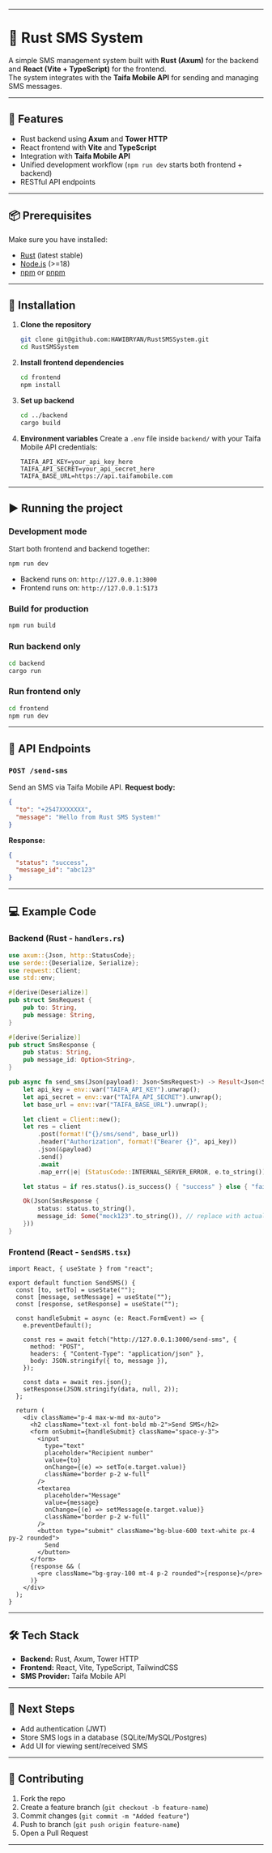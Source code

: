 

---
# 📱 Rust SMS System

A simple SMS management system built with **Rust (Axum)** for the backend and **React (Vite + TypeScript)** for the frontend.  
The system integrates with the **Taifa Mobile API** for sending and managing SMS messages.

---

## 🚀 Features
- Rust backend using **Axum** and **Tower HTTP**
- React frontend with **Vite** and **TypeScript**
- Integration with **Taifa Mobile API**
- Unified development workflow (`npm run dev` starts both frontend + backend)
- RESTful API endpoints

---

## 📦 Prerequisites
Make sure you have installed:
- [Rust](https://www.rust-lang.org/tools/install) (latest stable)
- [Node.js](https://nodejs.org/) (>=18)
- [npm](https://www.npmjs.com/) or [pnpm](https://pnpm.io/)

---

## 🔧 Installation

1. **Clone the repository**
   ```bash
   git clone git@github.com:HAWIBRYAN/RustSMSSystem.git
   cd RustSMSSystem


2. **Install frontend dependencies**

   ```bash
   cd frontend
   npm install
   ```

3. **Set up backend**

   ```bash
   cd ../backend
   cargo build
   ```

4. **Environment variables**
   Create a `.env` file inside `backend/` with your Taifa Mobile API credentials:

   ```env
   TAIFA_API_KEY=your_api_key_here
   TAIFA_API_SECRET=your_api_secret_here
   TAIFA_BASE_URL=https://api.taifamobile.com
   ```

---

## ▶️ Running the project

### Development mode

Start both frontend and backend together:

```bash
npm run dev
```

* Backend runs on: `http://127.0.0.1:3000`
* Frontend runs on: `http://127.0.0.1:5173`

### Build for production

```bash
npm run build
```

### Run backend only

```bash
cd backend
cargo run
```

### Run frontend only

```bash
cd frontend
npm run dev
```

---

## 📡 API Endpoints

### `POST /send-sms`

Send an SMS via Taifa Mobile API.
**Request body:**

```json
{
  "to": "+2547XXXXXXX",
  "message": "Hello from Rust SMS System!"
}
```

**Response:**

```json
{
  "status": "success",
  "message_id": "abc123"
}
```

---

## 💻 Example Code

### Backend (Rust - `handlers.rs`)

```rust
use axum::{Json, http::StatusCode};
use serde::{Deserialize, Serialize};
use reqwest::Client;
use std::env;

#[derive(Deserialize)]
pub struct SmsRequest {
    pub to: String,
    pub message: String,
}

#[derive(Serialize)]
pub struct SmsResponse {
    pub status: String,
    pub message_id: Option<String>,
}

pub async fn send_sms(Json(payload): Json<SmsRequest>) -> Result<Json<SmsResponse>, (StatusCode, String)> {
    let api_key = env::var("TAIFA_API_KEY").unwrap();
    let api_secret = env::var("TAIFA_API_SECRET").unwrap();
    let base_url = env::var("TAIFA_BASE_URL").unwrap();

    let client = Client::new();
    let res = client
        .post(format!("{}/sms/send", base_url))
        .header("Authorization", format!("Bearer {}", api_key))
        .json(&payload)
        .send()
        .await
        .map_err(|e| (StatusCode::INTERNAL_SERVER_ERROR, e.to_string()))?;

    let status = if res.status().is_success() { "success" } else { "failed" };

    Ok(Json(SmsResponse {
        status: status.to_string(),
        message_id: Some("mock123".to_string()), // replace with actual response parsing
    }))
}
```

### Frontend (React - `SendSMS.tsx`)

```tsx
import React, { useState } from "react";

export default function SendSMS() {
  const [to, setTo] = useState("");
  const [message, setMessage] = useState("");
  const [response, setResponse] = useState("");

  const handleSubmit = async (e: React.FormEvent) => {
    e.preventDefault();

    const res = await fetch("http://127.0.0.1:3000/send-sms", {
      method: "POST",
      headers: { "Content-Type": "application/json" },
      body: JSON.stringify({ to, message }),
    });

    const data = await res.json();
    setResponse(JSON.stringify(data, null, 2));
  };

  return (
    <div className="p-4 max-w-md mx-auto">
      <h2 className="text-xl font-bold mb-2">Send SMS</h2>
      <form onSubmit={handleSubmit} className="space-y-3">
        <input
          type="text"
          placeholder="Recipient number"
          value={to}
          onChange={(e) => setTo(e.target.value)}
          className="border p-2 w-full"
        />
        <textarea
          placeholder="Message"
          value={message}
          onChange={(e) => setMessage(e.target.value)}
          className="border p-2 w-full"
        />
        <button type="submit" className="bg-blue-600 text-white px-4 py-2 rounded">
          Send
        </button>
      </form>
      {response && (
        <pre className="bg-gray-100 mt-4 p-2 rounded">{response}</pre>
      )}
    </div>
  );
}
```

---

## 🛠 Tech Stack

* **Backend:** Rust, Axum, Tower HTTP
* **Frontend:** React, Vite, TypeScript, TailwindCSS
* **SMS Provider:** Taifa Mobile API

---

## 📌 Next Steps

* Add authentication (JWT)
* Store SMS logs in a database (SQLite/MySQL/Postgres)
* Add UI for viewing sent/received SMS

---

## 🤝 Contributing

1. Fork the repo
2. Create a feature branch (`git checkout -b feature-name`)
3. Commit changes (`git commit -m "Added feature"`)
4. Push to branch (`git push origin feature-name`)
5. Open a Pull Request

---
